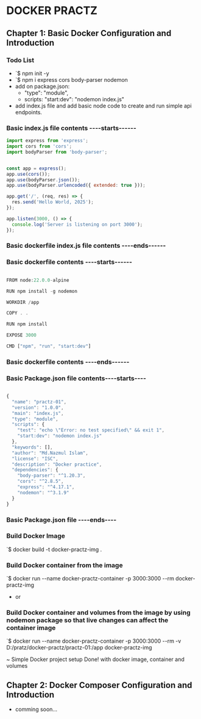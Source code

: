 #                 DOCKER PRACTZ


## Chapter 1: Basic Docker Configuration and Introduction

### Todo List

- `$ npm init -y
- `$ npm i express cors body-parser nodemon
- add on package.json: 
    -  "type": "module",
    - scripts:  "start:dev": "nodemon index.js"
- add index.js file and add basic node code to create and run simple api endpoints.


### Basic index.js file contents ----starts------
```javascript
import express from 'express';
import cors from 'cors';
import bodyParser from 'body-parser';


const app = express();
app.use(cors());
app.use(bodyParser.json());
app.use(bodyParser.urlencoded({ extended: true }));

app.get('/', (req, res) => {
  res.send('Hello World, 2025');
});

app.listen(3000, () => {
  console.log('Server is listening on port 3000');
});

```
### Basic dockerfile index.js file contents ----ends------


### Basic dockerfile contents ----starts------
```javascript

FROM node:22.0.0-alpine

RUN npm install -g nodemon

WORKDIR /app

COPY . .

RUN npm install

EXPOSE 3000

CMD ["npm", "run", "start:dev"]


```

### Basic dockerfile contents ----ends------


### Basic Package.json file contents----starts----
```javascript

{
  "name": "practz-01",
  "version": "1.0.0",
  "main": "index.js",
  "type": "module",
  "scripts": {
    "test": "echo \"Error: no test specified\" && exit 1",
    "start:dev": "nodemon index.js"
  },
  "keywords": [],
  "author": "Md.Nazmul Islam",
  "license": "ISC",
  "description": "Docker practice",
  "dependencies": {
    "body-parser": "^1.20.3",
    "cors": "^2.8.5",
    "express": "^4.17.1",
    "nodemon": "^3.1.9"
  }
}

```
### Basic Package.json file ----ends----


### Build Docker Image
`$ docker build -t docker-practz-img . 

### Build Docker container from the image
`$ docker run --name docker-practz-container -p 3000:3000 --rm docker-practz-img
- or
### Build Docker container and volumes from the image by using nodemon package so that  live changes can affect the container image
`$ docker run --name docker-practz-container -p 3000:3000 --rm -v D:/pratz/docker-practz/practz-01:/app  docker-practz-img


~ Simple Docker project setup Done! with docker image, container and volumes


## Chapter 2: Docker Composer Configuration and Introduction

- comming soon...